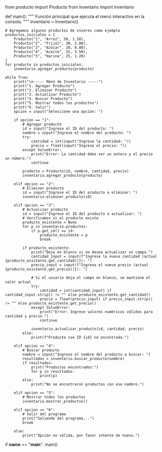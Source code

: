 from producto import Producto
from inventario import Inventario

def main():
    """
    Función principal que ejecuta el menú interactivo en la consola.
    """
    inventario = Inventario()

    # Agregamos algunos productos de víveres como ejemplo
    productos_iniciales = [
        Producto("1", "Arroz", 50, 1.50),
        Producto("2", "Frijol", 30, 2.00),
        Producto("3", "Azúcar", 20, 0.80),
        Producto("4", "Aceite", 15, 3.50),
        Producto("5", "Harina", 25, 1.20)
    ]
    for producto in productos_iniciales:
        inventario.agregar_producto(producto)

    while True:
        print("\n----- Menú de Inventario -----")
        print("1. Agregar Producto")
        print("2. Eliminar Producto")
        print("3. Actualizar Producto")
        print("4. Buscar Producto")
        print("5. Mostrar todos los productos")
        print("6. Salir")
        opcion = input("Seleccione una opción: ")

        if opcion == "1":
            # Agregar producto
            id = input("Ingrese el ID del producto: ")
            nombre = input("Ingrese el nombre del producto: ")
            try:
                cantidad = int(input("Ingrese la cantidad: "))
                precio = float(input("Ingrese el precio: "))
            except ValueError:
                print("Error: La cantidad debe ser un entero y el precio un número.")
                continue

            producto = Producto(id, nombre, cantidad, precio)
            inventario.agregar_producto(producto)

        elif opcion == "2":
            # Eliminar producto
            id = input("Ingrese el ID del producto a eliminar: ")
            inventario.eliminar_producto(id)

        elif opcion == "3":
            # Actualizar producto
            id = input("Ingrese el ID del producto a actualizar: ")
            # Verificamos si el producto existe
            producto_existente = None
            for p in inventario.productos:
                if p.get_id() == id:
                    producto_existente = p
                    break

            if producto_existente:
                print("Deje en blanco si no desea actualizar un campo.")
                cantidad_input = input(f"Ingrese la nueva cantidad (actual {producto_existente.get_cantidad()}): ")
                precio_input = input(f"Ingrese el nuevo precio (actual {producto_existente.get_precio()}): ")

                # Si el usuario deja el campo en blanco, se mantiene el valor actual
                try:
                    cantidad = int(cantidad_input) if cantidad_input.strip() != "" else producto_existente.get_cantidad()
                    precio = float(precio_input) if precio_input.strip() != "" else producto_existente.get_precio()
                except ValueError:
                    print("Error: Ingrese valores numéricos válidos para cantidad y precio.")
                    continue

                inventario.actualizar_producto(id, cantidad, precio)
            else:
                print(f"Producto con ID {id} no encontrado.")

        elif opcion == "4":
            # Buscar producto
            nombre = input("Ingrese el nombre del producto a buscar: ")
            resultados = inventario.buscar_producto(nombre)
            if resultados:
                print("Productos encontrados:")
                for p in resultados:
                    print(p)
            else:
                print("No se encontraron productos con ese nombre.")

        elif opcion == "5":
            # Mostrar todos los productos
            inventario.mostrar_productos()

        elif opcion == "6":
            # Salir del programa
            print("Saliendo del programa...")
            break

        else:
            print("Opción no válida, por favor intente de nuevo.")

if __name__ == "__main__":
    main()
